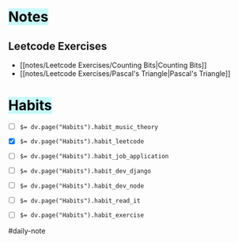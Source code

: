 # <mark style="background: #ABF7F7A6;">Notes</mark>

## Leetcode Exercises

- [[notes/Leetcode Exercises/Counting Bits|Counting Bits]]
- [[notes/Leetcode Exercises/Pascal's Triangle|Pascal's Triangle]]

# <mark style="background: #ABF7F7A6;">Habits</mark>

- [ ] `$= dv.page("Habits").habit_music_theory`
- [x] `$= dv.page("Habits").habit_leetcode`
- [ ] `$= dv.page("Habits").habit_job_application`
- [ ] `$= dv.page("Habits").habit_dev_django`
- [ ] `$= dv.page("Habits").habit_dev_node` 
- [ ] `$= dv.page("Habits").habit_read_it`
- [ ] `$= dv.page("Habits").habit_exercise`


#daily-note


